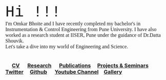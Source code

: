 <html>
<meta name="viewport" content="width=device-width, initial-scale=1">
<body>
  <font size="50" style="font-family:courier;" >Hi !!!  </font> 
 <br>
<font size="3" style="font-family:Comic Sans MS;" > I'm Omkar Bhoite and I have recently completed my bachelor's in Instrumentation & Control Engineering from Pune University. I have also worked as a research student at IISER, Pune under the guidance of Dr.Datta Shouvik.</font> <br>
<font size="3" style="font-family:Comic Sans MS;" > Let's take a dive into my world of Engineering and Science.</font> <br> <br>
</body>
</html>


### &emsp; [CV](https://github.com/omkarbhoite25/Doc/raw/master/Omkar_CV.pdf) &emsp; [Research](r.md) &emsp; [Publications](p.md)&emsp; [Projects & Seminars](pro.md)&emsp; [Twitter](https://twitter.com/Omkar64737805)&emsp; [Github](https://github.com/omkarbhoite25) &emsp; [Youtube Channel](https://youtu.be/Oq8lbSNIXAg)&emsp;[Gallery](g.md)

